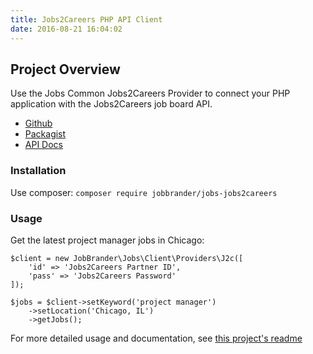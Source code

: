 ```yaml
---
title: Jobs2Careers PHP API Client
date: 2016-08-21 16:04:02
---
```


## Project Overview
Use the Jobs Common Jobs2Careers Provider to connect your PHP application with the Jobs2Careers job board API.

- [Github](https://github.com/jobapis/jobs-jobs2careers)
- [Packagist](https://packagist.org/packages/JobBrander/jobs-jobs2careers)
- [API Docs](http://www.jobs2careers.com/publisher_services.php)

### Installation

Use composer: `composer require jobbrander/jobs-jobs2careers`

### Usage

Get the latest project manager jobs in Chicago:

```
$client = new JobBrander\Jobs\Client\Providers\J2c([
    'id' => 'Jobs2Careers Partner ID',
    'pass' => 'Jobs2Careers Password'
]);

$jobs = $client->setKeyword('project manager')
    ->setLocation('Chicago, IL')
    ->getJobs();
```

For more detailed usage and documentation, see [this project's readme](https://github.com/JobBrander/jobs-jobs2careers#usage)

